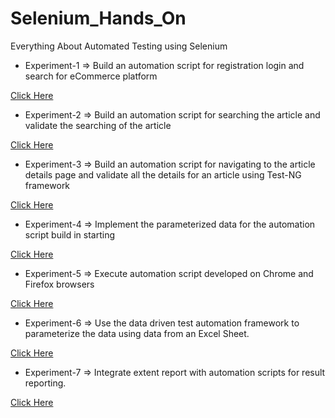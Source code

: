 # Selenium_Hands_On
Everything About Automated Testing using Selenium


* Experiment-1 => Build an automation script for registration login and search for eCommerce platform

[Click Here](https://github.com/kushagra67414/Selenium_Hands_On/tree/main/Login%20Page%20Script)

* Experiment-2 => Build an automation script for searching the article and validate the searching of the article

[Click Here](https://github.com/kushagra67414/Selenium_Hands_On/tree/main/Search%20%26%20Validate%20Article)

* Experiment-3 => Build an automation script for navigating to the article details page and validate all the details for an article using Test-NG framework

[Click Here](https://github.com/kushagra67414/Selenium_Hands_On/tree/main/TestNG%20Framework%20Validation)

* Experiment-4 => Implement the parameterized data for the automation script build in starting

[Click Here](https://github.com/kushagra67414/Selenium_Hands_On/tree/main/parameterized%20data%20for%20the%20automation)

* Experiment-5 => Execute automation script developed on Chrome and Firefox browsers

[Click Here](https://github.com/kushagra67414/Selenium_Hands_On/tree/main/Automated%20Script%20for%20diff%20Browser)

* Experiment-6 => Use the data driven test automation framework to parameterize the data using data from an Excel Sheet.

[Click Here](https://github.com/kushagra67414/Selenium_Hands_On/tree/main/Parameterize%20Data%20Using%20Excel%20Sheet)

* Experiment-7 => Integrate extent report with automation scripts for result reporting.

[Click Here](https://github.com/kushagra67414/Selenium_Hands_On/tree/main/Extent%20Report%20Generation)

